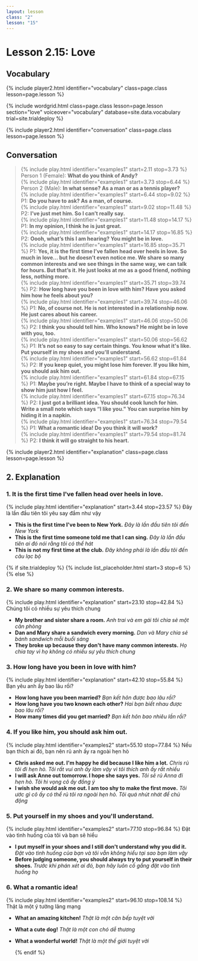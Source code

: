 ```yaml
---
layout: lesson
class: "2"
lesson: "15"
---
```



# Lesson 2.15: Love 


## Vocabulary 
{% include player2.html identifier="vocabulary" class=page.class lesson=page.lesson %}


{% include wordgrid.html 
		class=page.class 
		lesson=page.lesson 
		section="love"
		voiceover="vocabulary"
		database=site.data.vocabulary 
		trial=site.trialdeploy %}
	

{% include player2.html identifier="conversation" class=page.class lesson=page.lesson %}

## Conversation

> {% include play.html identifier="examples1" start=2.11 stop=3.73 %} Person 1 (Female): **What do you think of Andy?**          
> {% include play.html identifier="examples1" start=3.73 stop=6.44 %} Person 2 (Male): **In what sense? As a man or as a tennis player?**      
> {% include play.html identifier="examples1" start=6.44 stop=9.02 %} P1: **Do you have to ask? As a man, of course.**       
> {% include play.html identifier="examples1" start=9.02 stop=11.48 %} P2: **I’ve just met him. So I can’t really say.**       
> {% include play.html identifier="examples1" start=11.48 stop=14.17 %} P1: **In my opinion, I think he is just great.**     
> {% include play.html identifier="examples1" start=14.17 stop=16.85 %} P2: **Oooh, what’s this I am hearing? You might be in love.**     
> {% include play.html identifier="examples1" start=16.85 stop=35.71 %} P1: **Yes, it is the first time I’ve fallen head over heels in love. So much in love… but he doesn’t even notice me. We share so many common interests and we see things in the same way, we can talk for hours. But that’s it. He just looks at me as a good friend, nothing less, nothing more.**     
> {% include play.html identifier="examples1" start=35.71 stop=39.74 %} P2: **How long have you been in love with him? Have you asked him how he feels about you?**     
> {% include play.html identifier="examples1" start=39.74 stop=46.06 %} P1: **No, of course not. He is not interested in a relationship now. He just cares about his career.**     
> {% include play.html identifier="examples1" start=46.06 stop=50.06 %} P2: **I think you should tell him. Who knows? He might be in love with you, too.**     
> {% include play.html identifier="examples1" start=50.06 stop=56.62 %} P1: **It’s not so easy to say certain things. You know what it's like. Put yourself in my shoes and you'll understand.**     
> {% include play.html identifier="examples1" start=56.62 stop=61.84 %} P2: **If you keep quiet, you might lose him forever. If you like him, you should ask him out.**     
> {% include play.html identifier="examples1" start=61.84 stop=67.15 %} P1: **Maybe you’re right. Maybe I have to think of a special way to show him just how I feel.**     
> {% include play.html identifier="examples1" start=67.15 stop=76.34 %} P2: **I just got a brilliant idea. You should cook lunch for him. Write a small note which says “I like you." You can surprise him by hiding it in a napkin.**     
> {% include play.html identifier="examples1" start=76.34 stop=79.54 %} P1: **What a romantic idea! Do you think it will work?**     
> {% include play.html identifier="examples1" start=79.54 stop=81.74 %} P2: **I think it will go straight to his heart.**

{% include player2.html identifier="explanation" class=page.class lesson=page.lesson %}
## 2. Explanation

### 1. It is the first time I've fallen head over heels in love.
{% include play.html identifier="explanation" start=3.44 stop=23.57 %}
Đây là lần đầu tiên tôi yêu say đắm như vậy

- **This is the first time I've been to New York.** *Đây là lần đầu tiên tôi đến New York*
- **This is the first time someone told me that I can sing.** *Đây là lần đầu tiên ai đó nói rằng tôi có thể hát*
- **This is not my first time at the club.** *Đây không phải là lần đầu tôi đến câu lạc bộ*




{% if site.trialdeploy %}
  {% include list_placeholder.html start=3 stop=6 %}
  {% else %}

### 2. We share so many common interests.
{% include play.html identifier="explanation" start=23.10 stop=42.84 %}
Chúng tôi có nhiều sự yêu thích chung 

- **My brother and sister share a room.** *Anh trai và em gái tôi chia sẻ một căn phòng*
- **Dan and Mary share a sandwich every morning.** *Dan và Mary chia sẻ bánh sandwich mỗi buổi sáng*
- **They broke up because they don't have many common interests.** *Họ chia tay vì họ không có nhiều sự yêu thích chung*

### 3. How long have you been in love with him? 
{% include play.html identifier="explanation" start=42.10 stop=55.84 %}
Bạn yêu anh ấy bao lâu rồi?

- **How long have you been married?** *Bạn kết hôn được bao lâu rồi?*
- **How long have you two known each other?** *Hai bạn biết nhau được bao lâu rồi?*
- **How many times did you get married?** *Bạn kết hôn bao nhiêu lần rồi?*

### 4. If you like him, you should ask him out.
{% include play.html identifier="examples2" start=55.10 stop=77.84 %}
Nếu bạn thích ai đó, bạn nên rủ anh ấy ra ngoài hẹn hò  

- **Chris asked me out. I'm happy he did because I like him a lot.** *Chris rủ tôi đi hẹn hò. Tôi rất vui anh ấy làm vậy vì tôi thích anh ấy rất nhiều*
- **I will ask Anne out tomorrow. I hope she says yes.** *Tôi sẽ rủ Anna đi hẹn hò. Tôi hi vọng cô ấy đồng ý*
- **I wish she would ask me out. I am too shy to make the first move.** *Tôi ước gì cô ấy có thể rủ tôi ra ngoài hẹn hò. Tôi quá nhút nhát để chủ động*

### 5. Put yourself in my shoes and you'll understand.
{% include play.html identifier="examples2" start=77.10 stop=96.84 %}
Đặt vào tình huống của tôi và bạn sẽ hiểu 

- **I put myself in your shoes and I still don't understand why you did it.** *Đặt vào tình huống của bạn và tôi vẫn không hiểu tại sao bạn làm vậy*
- **Before judging someone, you should always try to put yourself in their shoes.** *Trước khi phán xét ai đó, bạn hãy luôn cố gắng đặt vào tình huống họ*

### 6. What a romantic idea!
{% include play.html identifier="examples2" start=96.10 stop=108.14 %}
Thật là một ý tưởng lãng mạng 

- **What an amazing kitchen!** *Thật là một căn bếp tuyệt vời*
- **What a cute dog!** *Thật là một con chó dễ thương*
- **What a wonderful world!** *Thật là một thế giới tuyệt vời*


 
  {% endif %}